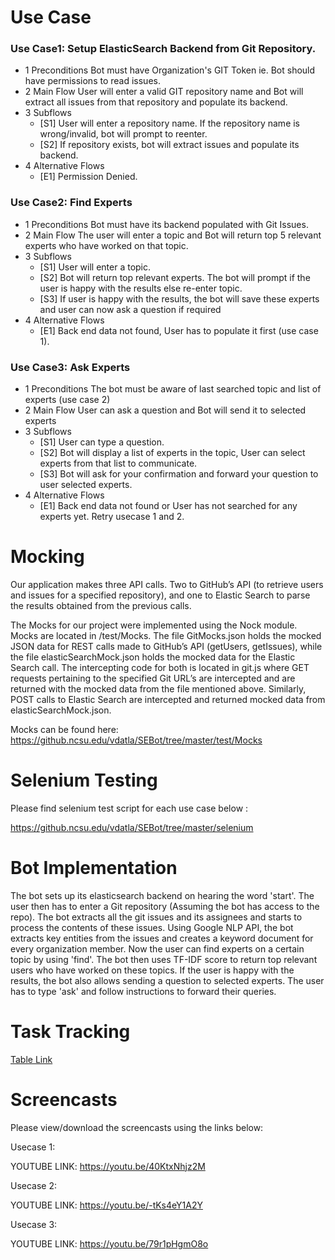 
# Use Case

<h3>Use Case1: Setup ElasticSearch Backend from Git Repository. </h3>

* 1 Preconditions
  Bot must have Organization's GIT Token ie. Bot should have permissions to read issues.
* 2 Main Flow
   User will enter a valid GIT repository name and Bot will extract all issues from that repository and populate its backend.
* 3 Subflows
  * [S1] User will enter a repository name. If the repository name is wrong/invalid, bot will prompt to reenter.
  * [S2] If repository exists, bot will extract issues and populate its backend.
* 4 Alternative Flows
  * [E1] Permission Denied.
  
  
<h3>Use Case2: Find Experts</h3>

* 1 Preconditions
  Bot must have its backend populated with Git Issues.
* 2 Main Flow
   The user will enter a topic and Bot will return top 5 relevant experts who have worked on that topic.
* 3 Subflows
  * [S1] User will enter a topic.
  * [S2] Bot will return top relevant experts. The bot will prompt if the user is happy with the results else re-enter topic.
  * [S3] If user is happy with the results, the bot will save these experts and user can now ask a question if required
* 4 Alternative Flows
  * [E1] Back end data not found, User has to populate it first (use case 1).
  
  
<h3>Use Case3: Ask Experts</h3>

* 1 Preconditions
    The bot must be aware of last searched topic and list of experts (use case 2)
* 2 Main Flow
    User can ask a question and Bot will send it to selected experts
* 3 Subflows
  * [S1] User can type a question.
  * [S2] Bot will display a list of experts in the topic, User can select experts from that list to communicate.
  * [S3] Bot will ask for your confirmation and forward your question to user selected experts.
* 4 Alternative Flows
  * [E1] Back end data not found or User has not searched for any experts yet. Retry usecase 1 and 2.
 
 
 # Mocking
 
 Our application makes three API calls. Two to GitHub’s API (to retrieve users and issues for a specified repository), and one to Elastic Search to parse the results obtained from the previous calls.
 
The Mocks for our project were implemented using the Nock module. Mocks are located in /test/Mocks. The file GitMocks.json holds the mocked JSON data for REST calls made to GitHub’s API (getUsers, getIssues), while the file elasticSearchMock.json holds the mocked data for the Elastic Search call. The intercepting code for both is located in git.js where GET requests pertaining to the specified Git URL’s are intercepted and are returned with the mocked data from the file mentioned above. Similarly, POST calls to Elastic Search are intercepted and returned mocked data from elasticSearchMock.json.

Mocks can be found here: https://github.ncsu.edu/vdatla/SEBot/tree/master/test/Mocks

 # Selenium Testing
 
 Please find selenium test script for each use case below :
 
 https://github.ncsu.edu/vdatla/SEBot/tree/master/selenium
 
 # Bot Implementation
 
 The bot sets up its elasticsearch backend on hearing the word 'start'. The user then has to enter a Git repository (Assuming the bot has access to the repo). The bot extracts all the git issues and its assignees and starts to process the contents of these issues. Using Google NLP API, the bot extracts key entities from the issues and creates a keyword document for every organization member. Now the user can find experts on a certain topic by using 'find'. The bot then uses TF-IDF score to return top relevant users who have worked on these topics. If the user is happy with the results, the bot also allows sending a question to selected experts. The user has to type 'ask' and follow instructions to forward their queries. 
 
 # Task Tracking
 
 [Table Link](https://github.ncsu.edu/vdatla/SEBot/blob/master/WORKSHEET.md)
 
 # Screencasts
  
  Please view/download the screencasts using the links below:
  
  Usecase 1:
  
  YOUTUBE LINK: https://youtu.be/40KtxNhjz2M
  
  Usecase 2:
  
  YOUTUBE LINK: https://youtu.be/-tKs4eY1A2Y
  
  Usecase 3:
  
  YOUTUBE LINK: https://youtu.be/79r1pHgmO8o
  
  
 
